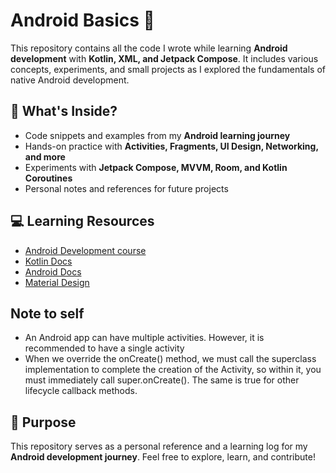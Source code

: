 # Android Basics 🚀  

This repository contains all the code I wrote while learning **Android development** with **Kotlin, XML, and Jetpack Compose**. It includes various concepts, experiments, and small projects as I explored the fundamentals of native Android development.  

## 📌 What's Inside?  
- Code snippets and examples from my **Android learning journey**  
- Hands-on practice with **Activities, Fragments, UI Design, Networking, and more**  
- Experiments with **Jetpack Compose, MVVM, Room, and Kotlin Coroutines**  
- Personal notes and references for future projects  

## 💻 Learning Resources

- [Android Development course](https://developer.android.com/courses)
- [Kotlin Docs](https://kotlinlang.org/docs/getting-started.html)
- [Android Docs](https://developer.android.com/develop/ui/compose/documentation)
- [Material Design](https://m3.material.io)

## Note to self 

- An Android app can have multiple activities. However, it is recommended to have a single activity
- When we override the onCreate() method, we must call the superclass implementation to complete the creation of the Activity, so within it, you must immediately call super.onCreate(). The same is true for other lifecycle callback methods.

## 🎯 Purpose  
This repository serves as a personal reference and a learning log for my **Android development journey**. Feel free to explore, learn, and contribute!  
